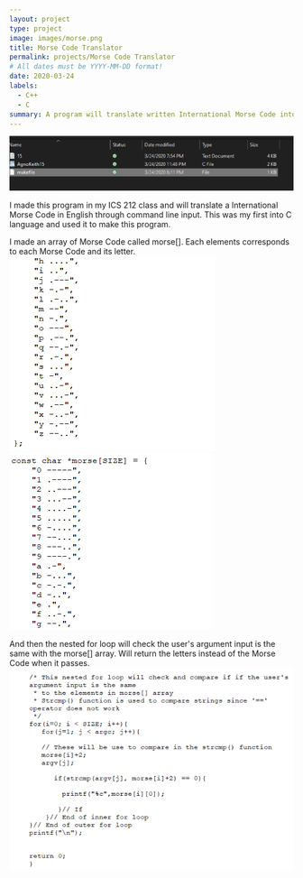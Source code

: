 ```yaml
---
layout: project
type: project
image: images/morse.png
title: Morse Code Translator
permalink: projects/Morse Code Translator
# All dates must be YYYY-MM-DD format!
date: 2020-03-24
labels:
  - C++
  - C
summary: A program will translate written International Morse Code into an English phrase.
---
```

 <img class="ui medium right floated rounded image" src="../images/codsae.png">
 
 

I made this program in my ICS 212 class and will translate a International Morse Code in English through command line input. This was my first into C language and used it to make this program.

I made an array of Morse Code called morse[]. Each elements corresponds to each Morse Code and its letter.
 <img class="ui medium right floated rounded image" src="../images/morse code array.png">
 <img class="ui medium right floated rounded image" src="../images/morse code array2.png">
 
 
And then the nested for loop will check the user's argument input is the same with the morse[] array. Will return the letters instead of the Morse Code when it passes.
 <img class="ui medium right floated rounded image" src="../images/morse code loop.png">
 
 
 
